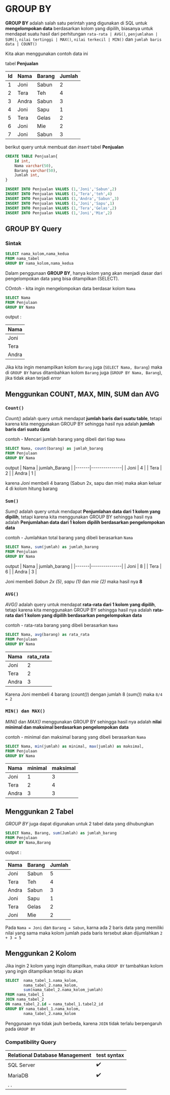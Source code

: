 # GROUP BY

**GROUP BY** adalah salah satu perintah yang digunakan di SQL untuk **mengelompokan data** berdasarkan kolom yang dipilih, biasanya untuk mendapat suatu hasil dari perhitungan `rata-rata | AVG()`, `penjumlahan | SUM()`, `nilai tertinggi | MAX()`, `nilai terkecil | MIN()` dan `jumlah baris data | COUNT()`

Kita akan menggunakan contoh data ini

tabel **Penjualan**

| Id  | Nama  | Barang | Jumlah |
| --- | ----- | ------ | ------ |
| 1   | Joni  | Sabun  | 2      |
| 2   | Tera  | Teh    | 4      |
| 3   | Andra | Sabun  | 3      |
| 4   | Joni  | Sapu   | 1      |
| 5   | Tera  | Gelas  | 2      |
| 6   | Joni  | Mie    | 2      |
| 7   | Joni  | Sabun  | 3      |

berikut query untuk membuat dan _insert_ tabel **Penjualan**

```sql
CREATE TABLE Penjualan{
    Id int,
    Nama varchar(50),
    Barang varchar(50),
    Jumlah int,
}

INSERT INTO Penjualan VALUES (1,'Joni','Sabun',2)
INSERT INTO Penjualan VALUES (1,'Tera','teh',4)
INSERT INTO Penjualan VALUES (1,'Andra','Sabun',3)
INSERT INTO Penjualan VALUES (1,'Joni','Sapu',1)
INSERT INTO Penjualan VALUES (1,'Tera','Gelas',2)
INSERT INTO Penjualan VALUES (1,'Joni','Mie',2)
```

## GROUP BY Query

### Sintak

```sql
SELECT nama_kolom,nama_kedua
FROM nama_tabel
GROUP BY nama_kolom,nama_kedua
```

Dalam penggunaan **GROUP BY**, hanya kolom yang akan menjadi dasar dari pengelompokan data yang bisa ditampilkan (SELECT).

COntoh - kita ingin mengelompokan data berdasar kolom `Nama`

```sql
SELECT Nama
FROM Penjulaan
GROUP BY Nama
```

output :

| Nama  |
| ----- |
| Joni  |
| Tera  |
| Andra |

Jika kita ingin menampilkan kolom `Barang` juga (`SELECT Nama, Barang`) maka di `GROUP BY` harus ditambahkan kolom `Barang` juga (`GROUP BY Nama, Barang`), jika tidak akan terjadi _error_

## Menggunkan COUNT, MAX, MIN, SUM dan AVG

### `Count()`

_Count()_ adalah query untuk mendapat **jumlah baris dari suatu table**, tetapi karena kita menggunakan GROUP BY sehingga hasil nya adalah **jumlah baris dari suatu data**

contoh - Mencari jumlah barang yang dibeli dari tiap `Nama`

```sql
SELECT Nama, count(barang) as jumlah_barang
FROM Penjulaan
GROUP BY Nama
```

output
| Nama | jumlah_Barang |
|-------|---------------|
| Joni | 4 |
| Tera | 2 |
| Andra | 1 |

karena _Joni_ membeli 4 barang (Sabun 2x, sapu dan mie) maka akan keluar 4 di kolom hitung barang

### `Sum()`

_Sum()_ adalah query untuk mendapat **Penjumlahan data dari 1 kolom yang dipilih**, tetapi karena kita menggunakan GROUP BY sehingga hasil nya adalah **Penjumlahan data dari 1 kolom dipilih berdasarkan pengelompokan data**

contoh - Jumlahkan total barang yang dibeli berasarkan `Nama`

```sql
SELECT Nama, sum(jumlah) as jumlah_barang
FROM Penjulaan
GROUP BY Nama
```

output
| Nama | jumlah_barang |
|-------|---------------|
| Joni | 8 |
| Tera | 6 |
| Andra | 3 |

Joni membeli _Sabun 2x (5)_, _sapu (1)_ dan _mie (2)_ maka hasil nya **8**

### `AVG()`

_AVG()_ adalah query untuk mendapat **rata-rata dari 1 kolom yang dipilih**, tetapi karena kita menggunakan GROUP BY sehingga hasil nya adalah **rata-rata dari 1 kolom yang dipilih berdasarkan pengelompokan data**

contoh - rata-rata barang yang dibeli berasarkan `Nama`

```sql
SELECT Nama, avg(barang) as rata_rata
FROM Penjulaan
GROUP BY Nama
```

| Nama  | rata_rata |
| ----- | --------- |
| Joni  | 2         |
| Tera  | 2         |
| Andra | 3         |

Karena Joni membeli 4 barang (_count()_) dengan jumlah 8 (_sum()_) maka `8/4 = 2`

### `MIN() dan MAX()`

_MIN()_ dan _MAX()_ menggunakan GROUP BY sehingga hasil nya adalah **nilai minimal dan maksimal berdasarkan pengelompokan data**

contoh - minimal dan maksimal barang yang dibeli berasarkan `Nama`

```sql
SELECT Nama, min(jumlah) as minimal, max(jumlah) as maksimal,
FROM Penjulaan
GROUP BY Nama
```

| Nama  | minimal | maksimal |
| ----- | ------- | -------- |
| Joni  | 1       | 3        |
| Tera  | 2       | 4        |
| Andra | 3       | 3        |

## Menggunkan 2 Tabel

_GROUP BY_ juga dapat digunakan untuk 2 tabel data yang dihubungkan

```sql
SELECT Nama, Barang, sum(Jumlah) as jumlah_barang
FROM Penjulaan
GROUP BY Nama,Barang
```

output :

| Nama  | Barang | Jumlah |
| ----- | ------ | ------ |
| Joni  | Sabun  | 5      |
| Tera  | Teh    | 4      |
| Andra | Sabun  | 3      |
| Joni  | Sapu   | 1      |
| Tera  | Gelas  | 2      |
| Joni  | Mie    | 2      |

Pada `Nama = Joni` dan `Barang = Sabun`, karna ada 2 baris data yang memiliki nilai yang sama maka kolom jumlah pada baris tersebut akan dijumlahkan `2 + 3 = 5`

## Menggunkan 2 Kolom

Jika ingin 2 kolom yang ingin ditampilkan, maka `GROUP BY` tambahkan kolom yang ingin ditampilkan tetapi itu akan

```sql
SELECT  nama_tabel_1.nama_kolom,
        nama_tabel_2.nama_kolom,
        sum(nama_tabel_2.nama_kolom_jumlah)
FROM nama_tabel_1
JOIN nama_tabel_2
ON nama_tabel_2.id = nama_tabel_1.tabel2_id
GROUP BY nama_tabel_1.nama_kolom,
        nama_tabel_2.nama_kolom
```

Penggunaan nya tidak jauh berbeda, karena `JOIN` tidak terlalu berpengaruh pada `GROUP BY`

### Compatibility Query

| Relational Database Management | test syntax        |
| ------------------------------ | ------------------ |
| SQL Server                     | :heavy_check_mark: |
| MariaDB                        | :heavy_check_mark: |
| . .                            |                    |

